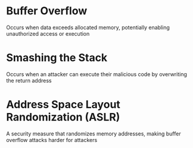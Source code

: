 # Buffer Overflow

Occurs when data exceeds allocated memory, potentially enabling unauthorized access or execution

# Smashing the Stack

Occurs when an attacker can execute their malicious code by overwriting the return address

# Address Space Layout Randomization (ASLR)

A security measure that randomizes memory addresses, making buffer overflow attacks harder for attackers

